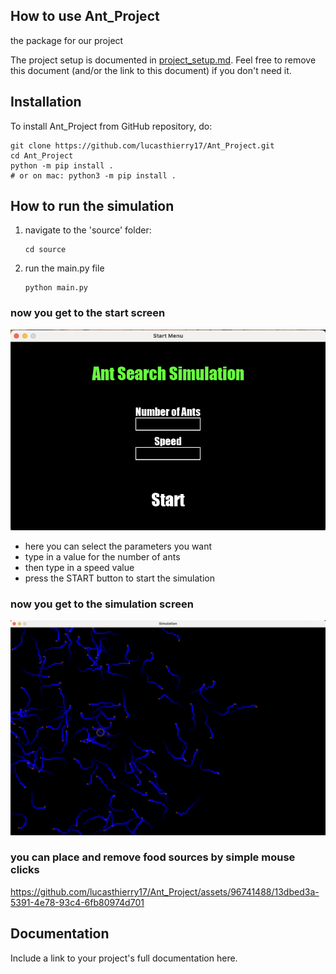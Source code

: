 ## How to use Ant_Project

the package for our project

The project setup is documented in [project_setup.md](project_setup.md). Feel free to remove this document (and/or the link to this document) if you don't need it.

## Installation

To install Ant_Project from GitHub repository, do:

```console
git clone https://github.com/lucasthierry17/Ant_Project.git
cd Ant_Project
python -m pip install .
# or on mac: python3 -m pip install .
```

## How to run the simulation
1. navigate to the 'source' folder:
   ```console
   cd source
   ```
2. run the main.py file
   ```console
   python main.py
   ```
### now you get to the start screen
![Screenshot](start_screen.png)
- here you can select the parameters you want
- type in a value for the number of ants
- then type in a speed value
- press the START button to start the simulation

### now you get to the simulation screen
![Screenshot](simulation_screen.png)

### you can place and remove food sources by simple mouse clicks
https://github.com/lucasthierry17/Ant_Project/assets/96741488/13dbed3a-5391-4e78-93c4-6fb80974d701

## Documentation

Include a link to your project's full documentation here.


